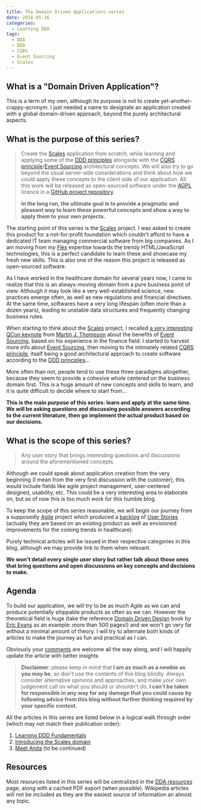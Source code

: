 ```yaml
---
title: The Domain Driven Applications series
date: 2016-05-16
categories:
  - Learning DDA
tags:
  - DDA
  - DDD
  - CQRS
  - Event Sourcing
  - Scales
---
```



## What is a "Domain Driven Application"?

This is a term of my own, although its purpose is not to create yet-another-crappy-acronym.  I just needed a name to designate an application created with a global domain-driven approach, beyond the purely architectural aspects.



## What is the purpose of this series?

> Create the [Scales][] application from scratch, while learning and applying some of the [DDD principles][] alongside with the [CQRS principle][]/[Event Sourcing][] architectural concepts. We will also try to go beyond the usual server-side considerations and think about how we could apply these concepts to the client side of our application. All this work will be released as open-sourced software under the [AGPL][] licence in a [GitHub project repository][].
> 
> <strong>In the long run, the ultimate goal is to provide a pragmatic and pleasant way to learn these powerful concepts and show a way to apply them to your own projects.</strong>
<!-- more -->

The starting point of this series is the [Scales][] project. I was asked to create this product for a not-for-profit foundation which couldn't afford to have a dedicated IT team managing commercial software from big companies. As I am moving from my [Flex][] expertise towards the trendy HTML/JavaScript technologies, this is a perfect candidate to learn these and showcase my fresh new skills. This is also one of the reason this project is released as open-sourced software.

As I have worked in the healthcare domain for several years now, I came to realize that this is an always-moving domain from a pure business point of view. Although it may look like a very well-established science, new practices emerge often, as well as new regulations and financial directives. At the same time, softwares have a very long lifespan (often more than a dozen years), leading to unstable data structures and frequently changing business rules.

When starting to think about the [Scales][] project, I recalled [a very interesting QCon keynote][infoq video] from [Martin J. Thompson][martinjthompson] about the benefits of [Event Sourcing][], based on his experience in the finance field. I started to harvest more info about [Event Sourcing][], then moving to the intimately related [CQRS principle][], itself being a good architectural approach to create software according to the [DDD principles][]...

More often than not, people tend to use these three paradigms altogether, because they seem to provide a cohesive whole centered on the business domain first. This is a huge amount of new concepts and skills to learn, and it is quite difficult to decide where to start from...

**This is the main purpose of this series: learn and apply at the same time. We will be asking questions and discussing possible answers according to the current literature, then go implement the actual product based on our decisions.**

[Scales]:						          /products/scales
[AGPL]:                     https://www.gnu.org/licenses/agpl-3.0.html
[GitHub project repository]:	https://github.com/lysid/scales
[flex]:							          https://flex.apache.org
[LinkedInProfile]:			   	  https://www.linkedin.com/in/fredericmonjo
[infoq video]:				      	https://www.infoq.com/presentations/Event-Sourced-Architectures-for-High-Availability
[martinjthompson]:	          https://www.linkedin.com/in/martinjthompson
[event sourcing]:				      http://docs.geteventstore.com/introduction/event-sourcing-basics/
[CQRS principle]:				      http://udidahan.com/2009/12/09/clarified-cqrs/
[DDD principles]:				      https://en.wikipedia.org/wiki/Domain-driven_design



## What is the scope of this series?

> Any user story that brings interesting questions and discussions around the aforementioned concepts.

Although we could speak about application creation from the very beginning (I mean from the very first discussion with the customer), this would include fields like agile project management, user-centered designed, usability, etc. This could be a very interesting area to elaborate on, but as of now this is too much work for this humble blog.

To keep the scope of this series reasonable, we will begin our journey from a supposedly [Agile][] project which produced a [backlog][] of [User Stories][] (actually they are based on an existing product as well as envisioned improvements for the coming trends in healthcare).

Purely technical articles will be issued in their respective categories in this blog, although we may provide link to them when relevant.

**We won't detail every single user story but rather talk about those ones that bring questions and open discussions on key concepts and decisions to make.** 

[agile]:        https://en.wikipedia.org/wiki/Agile_software_development
[backlog]:      https://en.wikipedia.org/wiki/Scrum_(software_development)#Product_backlog
[user stories]: https://en.wikipedia.org/wiki/User_story



## Agenda

To build our application, we will try to be as much *Agile* as we can and produce potentially shippable products as often as we can. However the theoretical field is huge (take the reference [Domain Driven Design][] book by [Eric Evans][] as an example: more than 500 pages!) and we won't go very far without a minimal amount of theory. I will try to alternate both kinds of articles to make the journey as fun and practical as I can.

Obviously your [comments](#comments) are welcome all the way along, and I will happily update the article with better insights 

> **Disclaimer**: please keep in mind that **I am as much as a newbie as you may be**, so don't use the contents of this blog blindly. Always consider alternative opinions and approaches, and make your own judgement call on what you should or shouldn't do. **I can't be taken for responsible in any way for any damage that you could cause by following advice from this blog without further thinking required by your specific context.**

[Domain Driven Design]: http://amzn.com/0321125215
[Eric Evans]: https://www.linkedin.com/in/ericevansddd

All the articles in this series are listed below in a logical walk through order (which may not match their publication order):
1. [Learning DDD Fundamentals](/2016/05/27/Learning-DDD-fundamentals)
2. [Introducing the Scales domain](/2016/06/07/Introducing-the-Scales-domain)
3. [Meet Anita](/2016/11/15/Meet-Anita)
(to be continued)


## Resources

Most resources listed in this series will be centralized in the [DDA resources](/DDA-resources) page, along with a cached PDF export (when possible). Wikipedia articles will not be included as they are the easiest source of information an almost any topic.